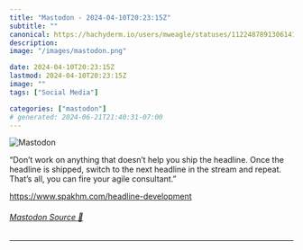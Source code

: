 ```yaml
---
title: "Mastodon - 2024-04-10T20:23:15Z"
subtitle: ""
canonical: https://hachyderm.io/users/mweagle/statuses/112248789130614109
description:
image: "/images/mastodon.png"

date: 2024-04-10T20:23:15Z
lastmod: 2024-04-10T20:23:15Z
image: ""
tags: ["Social Media"]

categories: ["mastodon"]
# generated: 2024-06-21T21:40:31-07:00
---
```

![Mastodon](/images/mastodon.png)

<p>“Don’t work on anything that doesn’t help you ship the headline. Once the headline is shipped, switch to the next headline in the stream and repeat. That’s all, you can fire your agile consultant.”</p><p><a href="https://www.spakhm.com/headline-development" target="_blank" rel="nofollow noopener noreferrer" translate="no"><span class="invisible">https://www.</span><span class="ellipsis">spakhm.com/headline-developmen</span><span class="invisible">t</span></a></p>


###### [Mastodon Source 🐘](https://hachyderm.io/@mweagle/112248789130614109)

___
